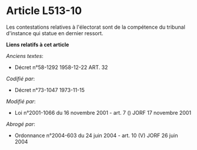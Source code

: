 # Article L513-10

Les contestations relatives à l'électorat sont de la compétence du tribunal d'instance qui statue en dernier ressort.

**Liens relatifs à cet article**

_Anciens textes_:

  - Décret n°58-1292 1958-12-22 ART. 32

_Codifié par_:

  - Décret n°73-1047 1973-11-15

_Modifié par_:

  - Loi n°2001-1066 du 16 novembre 2001 - art. 7 () JORF 17 novembre 2001

_Abrogé par_:

  - Ordonnance n°2004-603 du 24 juin 2004 - art. 10 (V) JORF 26 juin 2004
